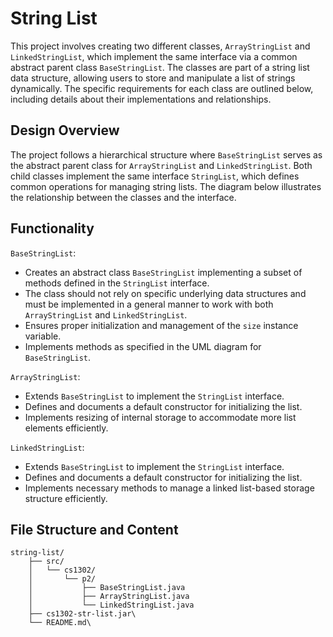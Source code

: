 # String List
This project involves creating two different classes, `ArrayStringList` and `LinkedStringList`, which implement the same interface via a common abstract parent class `BaseStringList`. The classes are part of a string list data structure, allowing users to store and manipulate a list of strings dynamically. The specific requirements for each class are outlined below, including details about their implementations and relationships.

## Design Overview
The project follows a hierarchical structure where `BaseStringList` serves as the abstract parent class for `ArrayStringList` and `LinkedStringList`. Both child classes implement the same interface `StringList`, which defines common operations for managing string lists. The diagram below illustrates the relationship between the classes and the interface.

## Functionality
`BaseStringList`:
- Creates an abstract class `BaseStringList` implementing a subset of methods defined in the `StringList` interface.
- The class should not rely on specific underlying data structures and must be implemented in a general manner to work with both `ArrayStringList` and `LinkedStringList`.
- Ensures proper initialization and management of the `size` instance variable.
- Implements methods as specified in the UML diagram for `BaseStringList`.

`ArrayStringList`:
- Extends `BaseStringList` to implement the `StringList` interface.
- Defines and documents a default constructor for initializing the list.
- Implements resizing of internal storage to accommodate more list elements efficiently.

`LinkedStringList`:
- Extends `BaseStringList` to implement the `StringList` interface.
- Defines and documents a default constructor for initializing the list.
- Implements necessary methods to manage a linked list-based storage structure efficiently.

## File Structure and Content
```
string-list/
    ├── src/
    │   └── cs1302/
    │       └── p2/
    │           ├── BaseStringList.java
    │           ├── ArrayStringList.java
    │           └── LinkedStringList.java
    ├── cs1302-str-list.jar\
    └── README.md\
```